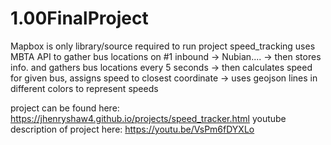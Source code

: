 # 1.00FinalProject
Mapbox is only library/source required to run project
speed_tracking uses MBTA API to gather bus locations on #1 inbound -> Nubian....
-> then stores info. and gathers bus locations every 5 seconds
-> then calculates speed for given bus, assigns speed to closest coordinate
-> uses geojson lines in different colors to represent speeds

project can be found here: https://jhenryshaw4.github.io/projects/speed_tracker.html
youtube description of project here: https://youtu.be/VsPm6fDYXLo 

